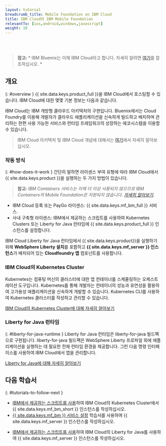 ```yaml
---
layout: tutorial
breadcrumb_title: Mobile Foundation on IBM Cloud
title: IBM Cloud의 IBM Mobile Foundation
relevantTo: [ios,android,windows,javascript]
weight: 10
---
```

<!-- NLS_CHARSET=UTF-8 -->
<br/><br/>
> **참고:** * IBM Bluemix는 이제 IBM Cloud라고 합니다. 자세히 알려면 [여기](https://www.ibm.com/blogs/bluemix/2017/10/bluemix-is-now-ibm-cloud/)를 참조하십시오. *

## 개요
{: #overview }
{{ site.data.keys.product_full }}을 IBM Cloud에서 호스팅할 수 있습니다. IBM Cloud에 대한 몇몇 기본 정보는 다음과 같습니다. 

IBM Cloud는 IBM 개방형 클라우드 아키텍처의 구현입니다. Bluemix에서는 Cloud Foundry를 이용해 개발자가 클라우드 애플리케이션을 신속하게 빌드하고 배치하며 관리하는 한편 사용 가능한 서비스와 런타임 프레임워크의 성장하는 에코시스템을 이용할 수 있습니다.

> IBM Cloud 아키텍처 및 IBM Cloud 개념에 대해서는 [여기](https://console.bluemix.net/docs/overview/ibm-cloud.html#overview)에서 자세히 알아보십시오.

### 작동 방식
{: #how-does-it-work }
간단히 말하면 라이센스 부여 유형에 따라 IBM Cloud에서 {{ site.data.keys.product }}을 실행하는 두 가지 방법이 있습니다. 

> **참고:** *IBM Containers 서비스는 이제 더 이상 사용되지 않으므로 IBM Containers의 Mobile Foundation은 지원되지 않습니다. [자세히 알아보기](https://www.ibm.com/blogs/bluemix/2017/07/deprecation-single-scalable-group-container-service-bluemix-public/).*

* IBM Cloud 등록 또는 PayGo 라이센스: {{ site.data.keys.mf_bm_full }} 서비스. 
* 사내 구축형 라이센스: IBM에서 제공하는 스크립트를 사용하여 Kubernetes Clusters 또는 Liberty for Java 런타임에 {{ site.data.keys.product_full }} 인스턴스를 설정합니다. 

<!--To run {{ site.data.keys.product }} on Bluemix IBM Containers, several components must interact with one another: the first component is an **image** that contains a **Linux distribution with a WebSphere Liberty installation**, with a **{{ site.data.keys.mf_server }} instance** deployed to it. The image is then stored inside an **IBM Container**, and the IBM Container is managed by **Bluemix**.-->

IBM Cloud Liberty for Java 런타임에서 {{ site.data.keys.product}}을 실행하기 위해 **WebSphere Liberty 설치**를 포함하고 **{{ site.data.keys.mf_server }} 인스턴스**가 배치되어 있는 **Cloudfoundry 앱** 컴포넌트를 사용합니다. 

### IBM Cloud의 Kubernetes Cluster
Kubernetes는 컴퓨팅 머신의 클러스터에 대한 앱 컨테이너를 스케줄링하는 오케스트레이션 도구입니다. Kubernetes를 통해 개발자는 컨테이너의 성능과 유연성을 활용하여 고가용성 애플리케이션을 신속하게 개발할 수 있습니다.
Kubernetes CLI를 사용하여 Kubernetes 클러스터를 작성하고 관리할 수 있습니다. 

[IBM Cloud의 Kubernetes Cluster에 대해 자세히 알아보기](https://console.bluemix.net/docs/containers/cs_tutorials.html#cs_tutorials)

<!--### IBM Containers
{: #ibm-containers }
IBM Containers are objects that are used to run images in a hosted cloud environment. IBM Containers hold everything that an app needs to run.

IBM Container infrastructure includes a private registry for your images, so that you can upload, store, and retrieve them. You can make those images available for Bluemix to manage them. A command line interface is then used to manage your containers on Bluemix - More on this in the following tutorials.

[Learn more about IBM Containers](https://www.ng.bluemix.net/docs/containers/container_index.html).-->

### Liberty for Java 런타임
{: #liberty-for-java-runtime }
Liberty for Java 런타임은 liberty-for-java 빌드팩으로 구현됩니다. liberty-for-java 빌드팩은 WebSphere Liberty 프로파일 외에 애플리케이션을 실행하는 데 필요한 전체 런타임 환경을 제공합니다. 그런 다음 명령 인터페이스를 사용하여 IBM Cloud에서 앱을 관리합니다. 

[Liberty for Java에 대해 자세히 알아보기](https://console.bluemix.net/docs/runtimes/liberty/index.html)


## 다음 학습서
{: #tutorials-to-follow-next }

* [IBM에서 제공하는 스크립트를 사용](mobilefirst-server-using-kubernetes/)하여 IBM Cloud의 Kubernetes Cluster에서 {{ site.data.keys.mf_bm_short }} 인스턴스를 작성하십시오.
* [{{ site.data.keys.mf_bm }} 서비스 설정](using-mobile-foundation/) 학습서를 사용하여 {{ site.data.keys.mf_server }} 인스턴스를 작성하십시오.
<!--* Create a {{ site.data.keys.mf_server }} instance on Bluemix [using IBM provided scripts](mobilefirst-server-using-scripts/) using IBM Containers.-->
* [IBM에서 제공하는 스크립트를 사용](mobilefirst-server-using-scripts-lbp/)하여 IBM Cloud의 Liberty for Java를 사용하여 {{ site.data.keys.mf_server }} 인스턴스를 작성하십시오.
